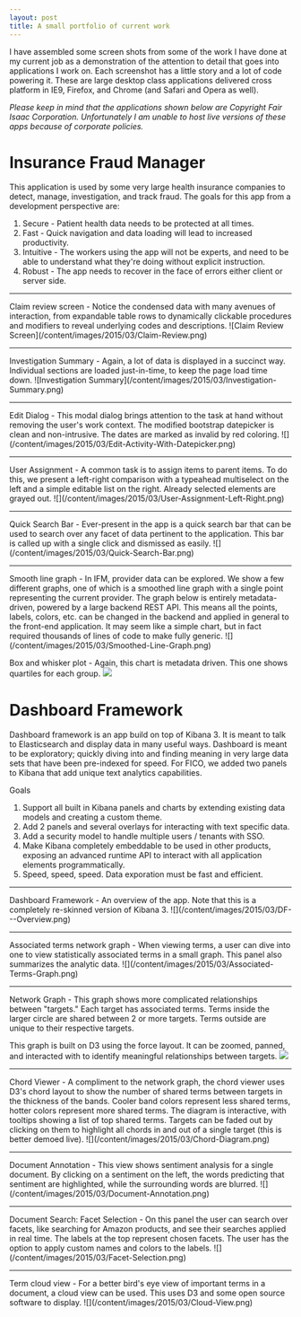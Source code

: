 ```yaml
---
layout: post
title: A small portfolio of current work
---
```

I have assembled some screen shots from some of the work I have done at my current job as a demonstration of the attention to detail that goes into applications I work on. Each screenshot has a little story and a lot of code powering it. These are large desktop class applications delivered cross platform in IE9, Firefox, and Chrome (and Safari and Opera as well). 

<i>Please keep in mind that the applications shown below are Copyright Fair Isaac Corporation. Unfortunately I am unable to host live versions of these apps because of corporate policies.</i>

# Insurance Fraud Manager
This application is used by some very large health insurance companies to detect, manage, investigation, and track fraud. The goals for this app from a development perspective are:

1. Secure - Patient health data needs to be protected at all times.
2. Fast - Quick navigation and data loading will lead to increased productivity.
3. Intuitive - The workers using the app will not be experts, and need to be able to understand what they're doing without explicit instruction.
4. Robust - The app needs to recover in the face of errors either client or server side.

<hr>
Claim review screen - Notice the condensed data with many avenues of interaction, from expandable table rows to dynamically clickable procedures and modifiers to reveal underlying codes and descriptions.
![Claim Review Screen](/content/images/2015/03/Claim-Review.png)

<hr>
Investigation Summary - Again, a lot of data is displayed in a succinct way. Individual sections are loaded just-in-time, to keep the page load time down.
![Investigation Summary](/content/images/2015/03/Investigation-Summary.png)

<hr>
Edit Dialog - This modal dialog brings attention to the task at hand without removing the user's work context. The modified bootstrap datepicker is clean and non-intrusive. The dates are marked as invalid by red coloring.
![](/content/images/2015/03/Edit-Activity-With-Datepicker.png)

<hr>
User Assignment - A common task is to assign items to parent items. To do this, we present a left-right comparison with a typeahead multiselect on the left and a simple editable list on the right. Already selected elements are grayed out.
![](/content/images/2015/03/User-Assignment-Left-Right.png)

<hr>
Quick Search Bar - Ever-present in the app is a quick search bar that can be used to search over any facet of data pertinent to the application. This bar is called up with a single click and dismissed as easily.
![](/content/images/2015/03/Quick-Search-Bar.png)

<hr>
Smooth line graph - In IFM, provider data can be explored. We show a few different graphs, one of which is a smoothed line graph with a single point representing the current provider. The graph below is entirely metadata-driven, powered by a large backend REST API. This means all the points, labels, colors, etc. can be changed in the backend and applied in general to the front-end application. It may seem like a simple chart, but in fact required thousands of lines of code to make fully generic.
![](/content/images/2015/03/Smoothed-Line-Graph.png)

Box and whisker plot - Again, this chart is metadata driven.  This one shows quartiles for each group.
![](/content/images/2015/03/Box-and-Whisker.png)

# Dashboard Framework
Dashboard framework is an app build on top of Kibana 3. It is meant to talk to Elasticsearch and display data in many useful ways. Dashboard is meant to be exploratory; quickly diving into and finding meaning in very large data sets that have been pre-indexed for speed. For FICO, we added two panels to Kibana that add unique text analytics capabilities.

Goals

1. Support all built in Kibana panels and charts by extending existing data models and creating a custom theme.
2. Add 2 panels and several overlays for interacting with text specific data.
3. Add a security model to handle multiple users / tenants with SSO.
4. Make Kibana completely embeddable to be used in other products, exposing an advanced runtime API to interact with all application elements programmatically.
5. Speed, speed, speed. Data exporation must be fast and efficient.

<hr>
Dashboard Framework - An overview of the app. Note that this is a completely re-skinned version of Kibana 3.
![](/content/images/2015/03/DF---Overview.png)

<hr>
Associated terms network graph - When viewing terms, a user can dive into one to view statistically associated terms in a small graph. This panel also summarizes the analytic data.
![](/content/images/2015/03/Associated-Terms-Graph.png)

<hr>
Network Graph - This graph shows more complicated relationships between "targets." Each target has associated terms. Terms inside the larger circle are shared between 2 or more targets. Terms outside are unique to their respective targets. 

This graph is built on D3 using the force layout. It can be zoomed, panned, and interacted with to identify meaningful relationships between targets.
![](/content/images/2015/03/Network-graph.png)

<hr>
Chord Viewer - A compliment to the network graph, the chord viewer uses D3's chord layout to show the number of shared terms between targets in the thickness of the bands. Cooler band colors represent less shared terms, hotter colors represent more shared terms. The diagram is interactive, with tooltips showing a list of top shared terms. Targets can be faded out by clicking on them to highlight all chords in and out of a single target (this is better demoed live).
![](/content/images/2015/03/Chord-Diagram.png)

<hr>
Document Annotation - This view shows sentiment analysis for a single document. By clicking on a sentiment on the left, the words predicting that sentiment are highlighted, while the surrounding words are blurred. 
![](/content/images/2015/03/Document-Annotation.png)

<hr>
Document Search: Facet Selection - On this panel the user can search over facets, like searching for Amazon products, and see their searches applied in real time. The labels at the top represent chosen facets. The user has the option to apply custom names and colors to the labels.
![](/content/images/2015/03/Facet-Selection.png)

<hr>
Term cloud view - For a better bird's eye view of important terms in a document, a cloud view can be used. This uses D3 and some open source software to display.
![](/content/images/2015/03/Cloud-View.png)
